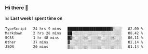 ### Hi there 👋

<!--
**DBvc/DBvc** is a ✨ _special_ ✨ repository because its `README.md` (this file) appears on your GitHub profile.

Here are some ideas to get you started:

- 🔭 I’m currently working on ...
- 🌱 I’m currently learning ...
- 👯 I’m looking to collaborate on ...
- 🤔 I’m looking for help with ...
- 💬 Ask me about ...
- 📫 How to reach me: ...
- 😄 Pronouns: ...
- ⚡ Fun fact: ...
-->

📊 **Last week I spent time on**
<!--START_SECTION:waka-->

```txt
TypeScript   24 hrs 9 mins   ████████████████████▓░░░░   82.00 %
Markdown     2 hrs 28 mins   ██░░░░░░░░░░░░░░░░░░░░░░░   08.42 %
SCSS         1 hr 48 mins    █▓░░░░░░░░░░░░░░░░░░░░░░░   06.11 %
Other        37 mins         ▓░░░░░░░░░░░░░░░░░░░░░░░░   02.14 %
JSON         20 mins         ▒░░░░░░░░░░░░░░░░░░░░░░░░   01.14 %
```

<!--END_SECTION:waka-->
